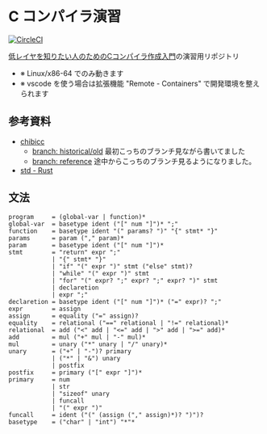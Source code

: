 # C コンパイラ演習

[![CircleCI](https://circleci.com/gh/kzok/exercise-c-compiler.svg?style=shield)](https://circleci.com/gh/kzok/exercise-c-compiler)

[低レイヤを知りたい人のためのCコンパイラ作成入門](https://www.sigbus.info/compilerbook)の演習用リポジトリ

- ※ Linux/x86-64 でのみ動きます
- ※ vscode を使う場合は拡張機能 "Remote - Containers" で開発環境を整えられます

## 参考資料

- [chibicc](https://github.com/rui314/chibicc/)
  - [branch: historical/old](https://github.com/rui314/chibicc/commits/historical/old) 最初こっちのブランチ見ながら書いてました
  - [branch: reference](https://github.com/rui314/chibicc/commits/reference) 途中からこっちのブランチ見るようになりました。
- [std - Rust](https://doc.rust-lang.org/std/index.html)

## 文法

```
program     = (global-var | function)*
global-var  = basetype ident ("[" num "]")* ";"
function    = basetype ident "(" params? ")" "{" stmt* "}"
params      = param ("," param)*
param       = basetype ident ("[" num "]")*
stmt        = "return" expr ";"
            | "{" stmt* "}"
            | "if" "(" expr ")" stmt ("else" stmt)?
            | "while" "(" expr ")" stmt
            | "for" "(" expr? ";" expr? ";" expr? ")" stmt
            | declaretion
            | expr ";"
declaretion = basetype ident ("[" num "]")* ("=" expr)? ";"
expr        = assign
assign      = equality ("=" assign)?
equality    = relational ("==" relational | "!=" relational)*
relational  = add ("<" add | "<=" add | ">" add | ">=" add)*
add         = mul ("+" mul | "-" mul)*
mul         = unary ("*" unary | "/" unary)*
unary       = ("+" | "-")? primary
            | ("*" | "&") unary
            | postfix
postfix     = primary ("[" expr "]")*
primary     = num
            | str
            | "sizeof" unary
            | funcall
            | "(" expr ")"
funcall     = ident ("(" (assign ("," assign)*)? ")")?
basetype    = ("char" | "int") "*"*
```

